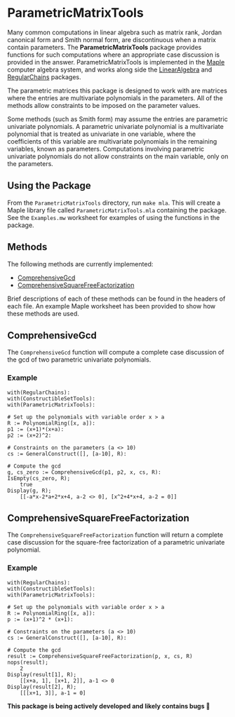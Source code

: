 # ParametricMatrixTools
Many common computations in linear algebra such as matrix rank, Jordan canonical form and Smith normal form, are discontinuous when a matrix contain parameters. The __ParametricMatrixTools__ package provides functions for such computations where an appropriate case discussion is provided in the answer. ParametricMatrixTools is implemented in the  [Maple](http://www.maplesoft.com/products/maple/) computer algebra system, and works along side the [LinearAlgebra](http://www.maplesoft.com/support/help/Maple/view.aspx?path=LinearAlgebra) and [RegularChains](http://regularchains.org/) packages.

The parametric matrices this package is designed to work with are matrices where the entries are multivariate polynomials in the parameters. All of the methods allow constraints to be imposed on the parameter values.

 Some methods (such as Smith form) may assume the entries are parametric univariate polynomials. A parametric univariate polynomial is a multivariate polynomial that is treated as univariate in one variable, where the coefficients of this variable are multivariate polynomials in the remaining variables, known as parameters. Computations involving parametric univariate polynomials do not allow constraints on the main variable, only on the parameters.

## Using the Package
From the `ParametricMatrixTools` directory, run `make mla`. This will create a Maple library file called `ParametricMatrixTools.mla` containing the package. See the `Examples.mw` worksheet for examples of using the functions in the package.

## Methods
The following methods are currently implemented:

- [ComprehensiveGcd](#comprehensivegcd)
- [ComprehensiveSquareFreeFactorization](#comprehensivesquarefreefactorization)

Brief descriptions of each of these methods can be found in the headers of each file. An example Maple worksheet has been provided to show how these methods are used.

## ComprehensiveGcd
The `ComprehensiveGcd` function will compute a complete case discussion of the gcd of two parametric univariate polynomials.

### Example
```
with(RegularChains):
with(ConstructibleSetTools):
with(ParametricMatrixTools):

# Set up the polynomials with variable order x > a
R := PolynomialRing([x, a]):
p1 := (x+1)*(x+a):
p2 := (x+2)^2:

# Constraints on the parameters (a <> 10)
cs := GeneralConstruct([], [a-10], R):

# Compute the gcd
g, cs_zero := ComprehensiveGcd(p1, p2, x, cs, R):
IsEmpty(cs_zero, R);
    true
Display(g, R);
    [[-a*x-2*a+2*x+4, a-2 <> 0], [x^2+4*x+4, a-2 = 0]]
```

## ComprehensiveSquareFreeFactorization
The `ComprehensiveSquareFreeFactorization` function will return a complete case discussion for the square-free factorization of a parametric univariate polynomial.

### Example
```
with(RegularChains):
with(ConstructibleSetTools):
with(ParametricMatrixTools):

# Set up the polynomials with variable order x > a
R := PolynomialRing([x, a]):
p := (x+1)^2 * (x+1):

# Constraints on the parameters (a <> 10)
cs := GeneralConstruct([], [a-10], R):

# Compute the gcd
result := ComprehensiveSquareFreeFactorization(p, x, cs, R)
nops(result);
    2
Display(result[1], R);
    [[x+a, 1], [x+1, 2]], a-1 <> 0
Display(result[2], R);
    [[[x+1, 3]], a-1 = 0]
```


__This package is being actively developed and likely contains bugs :bug:__
